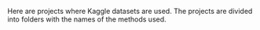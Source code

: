 Here are projects where Kaggle datasets are used. The projects are divided into folders with the names of the methods used.
